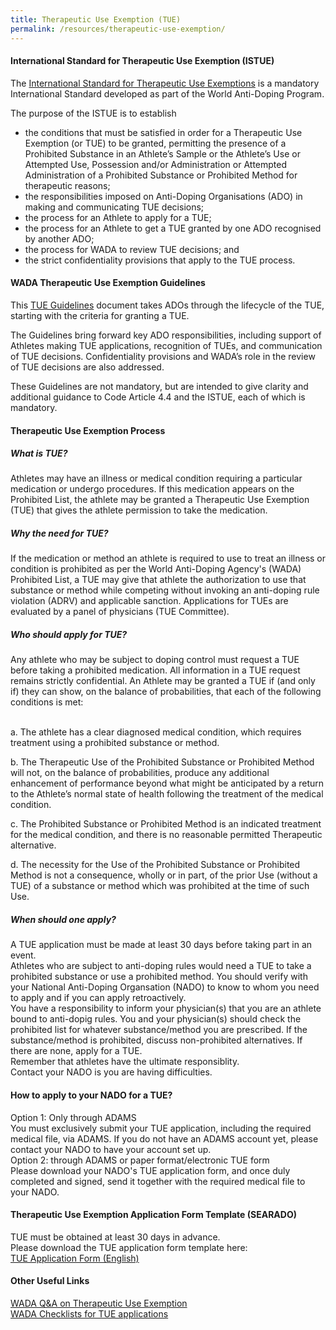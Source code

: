 ```yaml
---
title: Therapeutic Use Exemption (TUE)
permalink: /resources/therapeutic-use-exemption/
---
```

#### International Standard for Therapeutic Use Exemption (ISTUE)
The [International Standard for Therapeutic Use Exemptions](https://www.wada-ama.org/sites/default/files/resources/files/international_standard_istue_-_2020.pdf) is a mandatory International Standard developed as part of the World Anti-Doping Program.

The purpose of the ISTUE is to establish
- the conditions that must be satisfied in order for a Therapeutic Use Exemption (or TUE) to be granted, permitting the presence of a Prohibited Substance in an Athlete’s Sample or the Athlete’s Use or Attempted Use, Possession and/or Administration or Attempted Administration of a Prohibited Substance or Prohibited Method for therapeutic reasons; 
- the responsibilities imposed on Anti-Doping Organisations (ADO) in making and communicating TUE decisions;
- the process for an Athlete to apply for a TUE;
- the process for an Athlete to get a TUE granted by one ADO recognised by another ADO;
- the process for WADA to review TUE decisions; and
- the strict confidentiality provisions that apply to the TUE process.

#### WADA Therapeutic Use Exemption Guidelines
This [TUE Guidelines](https://www.wada-ama.org/sites/default/files/resources/files/guidelines_for_istue_2021.pdf) document takes ADOs through the lifecycle of the TUE, starting with the criteria for granting a TUE.

The Guidelines bring forward key ADO responsibilities, including support of Athletes making TUE applications, recognition of TUEs, and communication of TUE decisions. Confidentiality provisions and WADA’s role in the review of TUE decisions are also addressed.

These Guidelines are not mandatory, but are intended to give clarity and additional guidance to Code Article 4.4 and the ISTUE, each of which is mandatory.

#### Therapeutic Use Exemption Process 
##### What is TUE? 
Athletes may have an illness or medical condition requiring a particular medication or undergo procedures. If this medication appears on the Prohibited List, the athlete may be granted a Therapeutic Use Exemption (TUE) that gives the athlete permission to take the medication. 
##### Why the need for TUE? 
If the medication or method an athlete is required to use to treat an illness or condition is prohibited as per the World Anti-Doping Agency's (WADA) Prohibited List, a TUE may give that athlete the authorization to use that substance or method while competing without invoking an anti-doping rule violation (ADRV) and applicable sanction. Applications for TUEs are evaluated by a panel of physicians (TUE Committee). 
##### Who should apply for TUE? 
Any athlete who may be subject to doping control must request a TUE before taking a prohibited medication. All information in a TUE request remains strictly confidential.
An Athlete may be granted a TUE if (and only if) they can show, on the balance of probabilities, that each of the following conditions is met:

<br> a.	The athlete has a clear diagnosed medical condition, which requires treatment using a prohibited substance or method. <br>

b.	The Therapeutic Use of the Prohibited Substance or Prohibited Method will not, on the balance of probabilities, produce any additional enhancement of performance beyond what might be anticipated by a return to the Athlete’s normal state of health following the treatment of the medical condition. <br>

c.	The Prohibited Substance or Prohibited Method is an indicated treatment for the medical condition, and there is no reasonable permitted Therapeutic alternative. <br>

d.	The necessity for the Use of the Prohibited Substance or Prohibited Method is not a consequence, wholly or in part, of the prior Use (without a TUE) of a substance or method which was prohibited at the time of such Use. <br>
##### When should one apply? 
A TUE application must be made at least 30 days before taking part in an event. <br>
Athletes who are subject to anti-doping rules would need a TUE to take a prohibited substance or use a prohibited method. You should verify with your National Anti-Doping Organsation (NADO) to know to whom you need to apply and if you can apply retroactively. 
<br> You have a responsibility to inform your physician(s) that you are an athlete bound to anti-dopig rules. You and your physician(s) should check the prohibited list for whatever substance/method you are prescribed. If the substance/method is prohibited, discuss non-prohibited alternatives. If there are none, apply for a TUE. 
<br> Remember that athletes have the ultimate responsiblity. 
<br> Contact your NADO is you are having difficulties.

#### How to apply to your NADO for a TUE? 
Option 1: Only through ADAMS
<br> You must exclusively submit your TUE application, including the required medical file, via ADAMS. If you do not have an ADAMS account yet, please contact your NADO to have your account set up. 
<br> Option 2: through ADAMS or paper format/electronic TUE form 
<br> Please download your NADO's TUE application form, and once duly completed and signed, send it together with the required medical file to your NADO. 

#### Therapeutic Use Exemption Application Form Template (SEARADO)
TUE must be obtained at least 30 days in advance.<br>
Please download the TUE application form template here: <br> [TUE Application Form (English)](https://documentcloud.adobe.com/link/track?uri=urn:aaid:scds:US:8b0da801-bd1e-4514-a512-2a45d522c3a8) 

#### Other Useful Links
[WADA Q&A on Therapeutic Use Exemption](https://www.wada-ama.org/en/questions-answers/therapeutic-use-exemption-tue)<br>
[WADA Checklists for TUE applications](https://www.wada-ama.org/en/resources/search?f%5B0%5D=field_resource_collections%3A225&f%5B1%5D=field_resource_versions%253Afield_resource_version_language%3A91)
